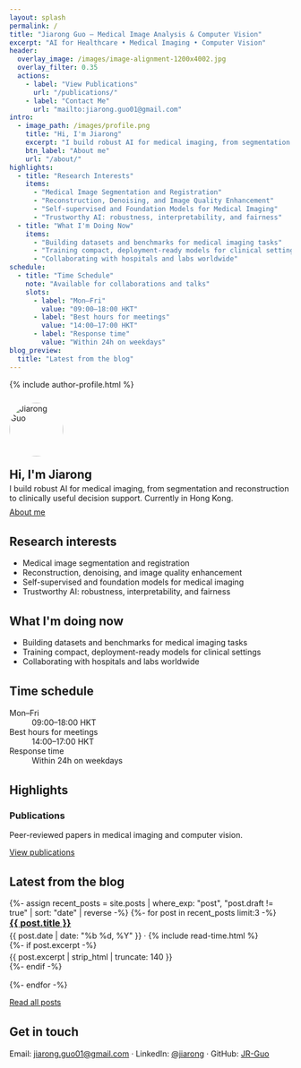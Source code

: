 ```yaml
---
layout: splash
permalink: /
title: "Jiarong Guo — Medical Image Analysis & Computer Vision"
excerpt: "AI for Healthcare • Medical Imaging • Computer Vision"
header:
  overlay_image: /images/image-alignment-1200x4002.jpg
  overlay_filter: 0.35
  actions:
    - label: "View Publications"
      url: "/publications/"
    - label: "Contact Me"
      url: "mailto:jiarong.guo01@gmail.com"
intro:
  - image_path: /images/profile.png
    title: "Hi, I'm Jiarong"
    excerpt: "I build robust AI for medical imaging, from segmentation and reconstruction to clinically useful decision support. Currently in Hong Kong."
    btn_label: "About me"
    url: "/about/"
highlights:
  - title: "Research Interests"
    items:
      - "Medical Image Segmentation and Registration"
      - "Reconstruction, Denoising, and Image Quality Enhancement"
      - "Self-supervised and Foundation Models for Medical Imaging"
      - "Trustworthy AI: robustness, interpretability, and fairness"
  - title: "What I'm Doing Now"
    items:
      - "Building datasets and benchmarks for medical imaging tasks"
      - "Training compact, deployment-ready models for clinical settings"
      - "Collaborating with hospitals and labs worldwide"
schedule:
  - title: "Time Schedule"
    note: "Available for collaborations and talks"
    slots:
      - label: "Mon–Fri"
        value: "09:00–18:00 HKT"
      - label: "Best hours for meetings"
        value: "14:00–17:00 HKT"
      - label: "Response time"
        value: "Within 24h on weekdays"
blog_preview:
  title: "Latest from the blog"
---
```


{% include author-profile.html %}

<div class="page__section" style="margin-top:1.5rem">
  <div class="feature__item" style="display:flex;gap:1.25rem;align-items:center;flex-wrap:wrap">
    <img src="/images/profile.png" alt="Jiarong Guo" style="width:96px;height:96px;border-radius:50%">
    <div>
      <h2 style="margin:0 0 .25rem 0">Hi, I'm Jiarong</h2>
      <p style="margin:0">I build robust AI for medical imaging, from segmentation and reconstruction to clinically useful decision support. Currently in Hong Kong.</p>
      <p style="margin:.5rem 0 0 0"><a class="btn btn--primary" href="/about/">About me</a></p>
    </div>
  </div>
</div>

<div class="page__section" style="margin-top:2rem">
  <h2>Research interests</h2>
  <ul>
    <li>Medical image segmentation and registration</li>
    <li>Reconstruction, denoising, and image quality enhancement</li>
    <li>Self-supervised and foundation models for medical imaging</li>
    <li>Trustworthy AI: robustness, interpretability, and fairness</li>
  </ul>
</div>

<div class="page__section" style="margin-top:2rem">
  <h2>What I'm doing now</h2>
  <ul>
    <li>Building datasets and benchmarks for medical imaging tasks</li>
    <li>Training compact, deployment-ready models for clinical settings</li>
    <li>Collaborating with hospitals and labs worldwide</li>
  </ul>
</div>

<div class="page__section" style="margin-top:2rem">
  <h2>Time schedule</h2>
  <dl>
    <dt>Mon–Fri</dt><dd>09:00–18:00 HKT</dd>
    <dt>Best hours for meetings</dt><dd>14:00–17:00 HKT</dd>
    <dt>Response time</dt><dd>Within 24h on weekdays</dd>
  </dl>
</div>

<div class="page__section" style="margin-top:2rem">
  <h2>Highlights</h2>
  <div class="feature__wrapper">
    <div class="feature__item">
      <h3>Publications</h3>
      <p>Peer-reviewed papers in medical imaging and computer vision.</p>
      <p><a class="btn btn--primary" href="/publications/">View publications</a></p>
    </div>
  </div>
</div>

<div class="page__section" style="margin-top:2rem">
  <h2>Latest from the blog</h2>
  <div>
    {%- assign recent_posts = site.posts | where_exp: "post", "post.draft != true" | sort: "date" | reverse -%}
    {%- for post in recent_posts limit:3 -%}
      <article class="archive__item" style="margin-bottom:1rem">
        <h3 class="archive__item-title" style="margin:0"><a href="{{ post.url | relative_url }}">{{ post.title }}</a></h3>
        <p class="page__meta" style="margin:.25rem 0 0 0">{{ post.date | date: "%b %d, %Y" }} · {% include read-time.html %}</p>
        {%- if post.excerpt -%}
          <p style="margin:.25rem 0 0 0">{{ post.excerpt | strip_html | truncate: 140 }}</p>
        {%- endif -%}
      </article>
    {%- endfor -%}
  </div>
  <p><a class="btn" href="/year-archive/">Read all posts</a></p>
</div>

<div class="page__section" style="margin-top:2rem">
  <h2>Get in touch</h2>
  <p>Email: <a href="mailto:jiarong.guo01@gmail.com">jiarong.guo01@gmail.com</a> · LinkedIn: <a href="https://linkedin.com/in/jiarong-guo-4aa0181b8" target="_blank" rel="noopener">@jiarong</a> · GitHub: <a href="https://github.com/JR-Guo" target="_blank" rel="noopener">JR-Guo</a></p>
</div>

